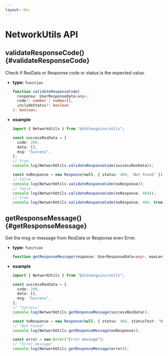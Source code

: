```yaml
---
layout: doc
---
```


# NetworkUtils API

## validateResponseCode() {#validateResponseCode}

Check if ResData or Response code or status is the expected value.

- **type:** `function`

  ```ts
  function validateResponseCode(
    response: UserResponseData<any>,
    code?: number | number[],
    includeStatus?: boolean
  ): boolean;
  ```

- **example**

  ```ts
  import { NetworkUtils } from "@shihongxins/utils";

  const successResData = {
    code: 200,
    data: [],
    msg: "Success",
  };
  // true
  console.log(NetworkUtils.validateResponseCode(successResData));

  const noResponse = new Response(null, { status: 404, 'Not Found' })
  // false
  console.log(NetworkUtils.validateResponseCode(noResponse));
  // fasle
  console.log(NetworkUtils.validateResponseCode(noResponse, 404));
  // true
  console.log(NetworkUtils.validateResponseCode(noResponse, 404, true));
  ```

## getResponseMessage() {#getResponseMessage}

Get the msg or message from ResData or Response even Error.

- **type:** `function`

  ```ts
  function getResponseMessage(response: UserResponseData<any>, maxLen?: undefined | number): string;
  ```

- **example**

  ```ts
  import { NetworkUtils } from "@shihongxins/utils";

  const successResData = {
    code: 200,
    data: [],
    msg: "Success",
  };
  // "Success"
  console.log(NetworkUtils.getResponseMessage(successResData));

  const noResponse = new Response(null, { status: 404, statusText: "Not Found" });
  // "Not Found"
  console.log(NetworkUtils.getResponseMessage(noResponse));

  const error = new Error("Error message");
  // "Error message"
  console.log(NetworkUtils.getResponseMessage(error));
  ```
